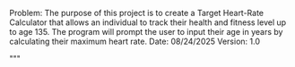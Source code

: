 Problem: The purpose of this project is to create a Target Heart-Rate Calculator that
         allows an individual to track their health and fitness level up to age 135. The program will prompt
         the user to input their age in years by calculating their maximum heart rate.
Date: 08/24/2025
Version: 1.0

"""



